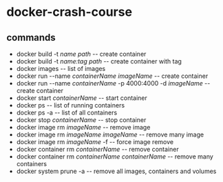 # docker-crash-course

## commands

- docker build -t _name_ _path_ -- create container
- docker build -t _name:tag_ _path_ -- create container with tag
- docker images -- list of images
- docker run --name _containerName_ _imageName_ -- create container
- docker run --name _containerName_ -p 4000:4000 -d _imageName_ -- create container
- docker start _containerName_ -- start container
- docker ps -- list of running containers
- docker ps -a -- list of all containers
- docker stop _containerName_ -- stop container
- docker image rm _imageName_ -- remove image
- docker image rm _imageName_ _imageName_ -- remove many image
- docker image rm _imageName_ -f -- force image remove
- docker container rm _containerName_ -- remove container
- docker container rm _containerName_ _containerName_ -- remove many containers
- docker system prune -a -- remove all images, containers and volumes
